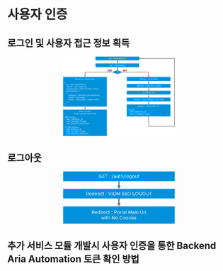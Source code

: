 # 사용자 인증

## 로그인 및 사용자 접근 정보 획득

<p align="center"><img src="https://github.com/vmware-cmbu-seak/opera/blob/main/docs/images/opera_auth_1.png?raw=true" width="50%"></p>

## 로그아웃

<p align="center"><img src="https://github.com/vmware-cmbu-seak/opera/blob/main/docs/images/opera_auth_2.png?raw=true" width="50%"></p>


## 추가 서비스 모듈 개발시 사용자 인증을 통한 Backend Aria Automation 토큰 확인 방법

